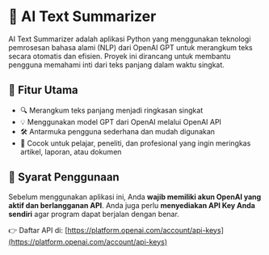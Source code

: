 # 🧠 AI Text Summarizer

AI Text Summarizer adalah aplikasi Python yang menggunakan teknologi pemrosesan bahasa alami (NLP) dari OpenAI GPT untuk merangkum teks secara otomatis dan efisien. Proyek ini dirancang untuk membantu pengguna memahami inti dari teks panjang dalam waktu singkat.

## 🚀 Fitur Utama

- 🔍 Merangkum teks panjang menjadi ringkasan singkat
- 💡 Menggunakan model GPT dari OpenAI melalui OpenAI API
- 🛠️ Antarmuka pengguna sederhana dan mudah digunakan
- 📎 Cocok untuk pelajar, peneliti, dan profesional yang ingin meringkas artikel, laporan, atau dokumen

## 📌 Syarat Penggunaan

Sebelum menggunakan aplikasi ini, Anda **wajib memiliki akun OpenAI yang aktif dan berlangganan API**. Anda juga perlu **menyediakan API Key Anda sendiri** agar program dapat berjalan dengan benar.

👉 Daftar API di: [https://platform.openai.com/account/api-keys](https://platform.openai.com/account/api-keys)
